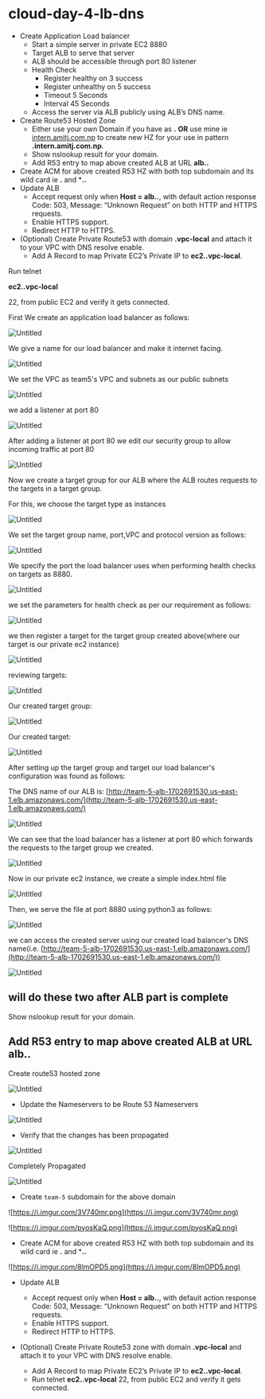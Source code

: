 # cloud-day-4-lb-dns

- Create Application Load balancer
    - Start a simple server in private EC2 8880
    - Target ALB to serve that server
    - ALB should be accessible through port 80 listener
    - Health Check
        - Register healthy on 3 success
        - Register unhealthy on 5 success
        - Timeout 5 Seconds
        - Interval 45 Seconds
    - Access the server via ALB publicly using ALB’s DNS name.
- Create Route53 Hosted Zone
    - Either use your own Domain if you have as **<team-name>.<your-domain>** **OR** use mine ie [intern.amitj.com.np](https://console.aws.amazon.com/route53/v2/hostedzones#ListRecordSets/Z051165739T629IMV4ELJ) to create new HZ for your use in pattern **<team-name>.intern.amitj.com.np**.
    - Show nslookup result for your domain.
    - Add R53 entry to map above created ALB at URL **alb.<team-name>.<your-domain>**
- Create ACM for above created R53 HZ with both top subdomain and its wild card ie **<team-name>.<your-domain>** and ***.<team-name>.<your-domain>**
- Update ALB
    - Accept request only when **Host = alb.<team-name>.<your-domain>**, with default action response Code: 503, Message: “Unknown Request” on both HTTP and HTTPS requests.
    - Enable HTTPS support.
    - Redirect HTTP to HTTPS.
- (Optional) Create Private Route53 with domain **<team-name>.vpc-local** and attach it to your VPC with DNS resolve enable.
    - Add A Record to map Private EC2’s Private IP to **ec2.<team-name>.vpc-local**.

Run telnet

**ec2.<team-name>.vpc-local**

22, from public EC2 and verify it gets connected.

First We create an application load balancer as follows:

![Untitled](images/Untitled.png)

We give a name for our load balancer and make it internet facing.

![Untitled](images/Untitled%201.png)

We set the VPC as team5's VPC and subnets as our public subnets

![Untitled](images/Untitled%202.png)

we add a listener at port 80

![Untitled](images/Untitled%203.png)

After adding a listener at port 80 we edit our security group to allow incoming traffic at port 80

![Untitled](images/Untitled%204.png)

Now we create a target group for our ALB where the ALB routes requests to the targets in a target group.

For this, we choose the target type as instances

![Untitled](images/Untitled%205.png)

We set the target group name, port,VPC and protocol version as follows:

![Untitled](images/Untitled%206.png)

We specify the port the load balancer uses when performing health checks on targets as 8880.

![Untitled](images/Untitled%207.png)

we set the parameters for health check as per our requirement as follows:

![Untitled](images/Untitled%208.png)

we then register a target for the target group created above(where our target is our private ec2 instance)

![Untitled](images/Untitled%209.png)

reviewing targets:

![Untitled](images/Untitled%2010.png)

Our created target group:

![Untitled](images/Untitled%2011.png)

Our created target:

![Untitled](images/Untitled%2012.png)

After setting up the target group and target our load balancer's configuration was found as follows:

The DNS name of our ALB is: [http://team-5-alb-1702691530.us-east-1.elb.amazonaws.com/](http://team-5-alb-1702691530.us-east-1.elb.amazonaws.com/)

![Untitled](images/Untitled%2013.png)

We can see that the load balancer has a listener at port 80 which forwards the requests to the target group we created.

![Untitled](images/Untitled%2014.png)

Now in our private ec2 instance, we create a simple index.html file 

![Untitled](images/Untitled%2015.png)

Then, we serve the file at port 8880 using python3 as follows: 

![Untitled](images/Untitled%2016.png)

we can access the created server using our created load balancer's DNS name(i.e. [http://team-5-alb-1702691530.us-east-1.elb.amazonaws.com/](http://team-5-alb-1702691530.us-east-1.elb.amazonaws.com/))

![Untitled](images/Untitled%2017.png)

## will do these two after ALB part is complete
Show nslookup result for your domain.

## Add R53 entry to map above created ALB at URL **alb.<team-name>.<your-domain>**

Create route53 hosted zone

![Untitled](images/Untitled%2018.png)

- Update the Nameservers to be Route 53 Nameservers

![Untitled](images/Untitled%2019.png)

- Verify that the changes has been propagated

![Untitled](images/Untitled%2020.png)

Completely Propagated

![Untitled](images/Untitled%2021.png)

- Create `team-5` subdomain for the above domain

![https://i.imgur.com/3V740mr.png](https://i.imgur.com/3V740mr.png)

![https://i.imgur.com/pyosKaQ.png](https://i.imgur.com/pyosKaQ.png)

- Create ACM for above created R53 HZ with both top subdomain and its wild card ie **<team-name>.<your-domain>** and ***.<team-name>.<your-domain>**

![https://i.imgur.com/8lmOPD5.png](https://i.imgur.com/8lmOPD5.png)

- Update ALB
    - Accept request only when **Host = alb.<team-name>.<your-domain>**, with default action response Code: 503, Message: “Unknown Request” on both HTTP and HTTPS requests.
    - Enable HTTPS support.
    - Redirect HTTP to HTTPS.
    
- (Optional) Create Private Route53 zone with domain **<team-name>.vpc-local** and attach it to your VPC with DNS resolve enable.
    - Add A Record to map Private EC2’s Private IP to **ec2.<team-name>.vpc-local**.
    - Run telnet **ec2.<team-name>.vpc-local** 22, from public EC2 and verify it gets connected.

